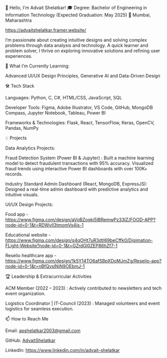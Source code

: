 👋 Hello, I'm Advait Shelatkar!
🎓 Degree: Bachelor of Engineering in Information Technology (Expected Graduation: May 2025)
📍 Mumbai, Maharashtra


https://advaitshelatkar.framer.website/ 

I’m passionate about creating intuitive designs and solving complex problems through data analysis and technology. A quick learner and problem solver, I thrive on exploring innovative solutions and refining user experiences.

🌱 What I’m Currently Learning:

Advanced UI/UX Design Principles,
Generative AI and Data-Driven Design

🛠️ Tech Stack

Languages: Python, C, C#, HTML/CSS, JavaScript, SQL

Developer Tools: Figma, Adobe Illustrator, VS Code, GitHub, MongoDB Compass, Jupyter Notebook, Tableau, Power BI

Frameworks & Technologies: Flask, React, TensorFlow, Keras, OpenCV, Pandas, NumPy


💡 Projects

Data Analytics Projects:

Fraud Detection System (Power BI & Jupyter) :
Built a machine learning model to detect fraudulent transactions with 95% accuracy.
Visualized fraud trends using interactive Power BI dashboards with over 100K+ records.

Industry Standard Admin Dashboard (React, MongoDB, ExpressJS):
Designed a real-time admin dashboard with predictive analytics and intuitive visuals.


UI/UX Design Projects:

Food app - 
https://www.figma.com/design/aVoBZoqki5lBRemwPz33IZ/FOOD-APP?node-id=0-1&t=RDWvll3tmomVs4is-1 

Educational website -
https://www.figma.com/design/q4qOHt7uR3dtI69beCffk0/Digimation-FLight-Website?node-id=0-1&t=GZrdGl0ZEP86hZf7-1 

Reselio healthcare app -
https://www.figma.com/design/1k5Y14TO6afSBpXDoMJmZg/Reselio-app?node-id=0-1&t=nBfQvslNjN9OEbmJ-1  


🏆 Leadership & Extracurricular Activities

ACM Member (2022 – 2023) :
Actively contributed to newsletters and tech event organization.

Logistics Coordinator | IT-Council (2023) :
Managed volunteers and event logistics for seamless execution.


📫 How to Reach Me

Email: apshelatkar2003@gmail.com

GitHub: [AdvaitShelatkar](https://github.com/AdvaitShelatkar)

LinkedIn: [https://www.linkedin.com/in/advait-shelatkar ](https://www.linkedin.com/in/advait-shelatkar) 
<!---
AdvaitShelatkar/AdvaitShelatkar is a ✨ special ✨ repository because its `README.md` (this file) appears on your GitHub profile.
You can click the Preview link to take a look at your changes.
--->
